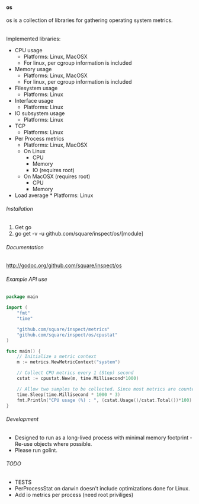 #### os
os is a collection of libraries for gathering operating system metrics.

######
Implemented libraries:
   * CPU usage 
      * Platforms: Linux, MacOSX
      * For linux, per cgroup information is included
   * Memory usage
      * Platforms: Linux, MacOSX
      * For linux, per cgroup information is included
   * Filesystem usage
      * Platforms: Linux
   * Interface usage
      * Platforms: Linux
   * IO subsystem usage
      * Platforms: Linux
   * TCP
      * Platforms: Linux
   * Per Process metrics
     * Platforms: Linux, MacOSX
     * On Linux
       * CPU
       * Memory
       * IO (requires root)
     * On MacOSX (requires root)
       * CPU
       * Memory
   * Load average
    * Platforms: Linux
  
###### Installation
1. Get go
2. go get -v -u github.com/square/inspect/os/[module]

###### Documentation
http://godoc.org/github.com/square/inspect/os

###### Example API use 
```go
package main

import (
	"fmt"
	"time"

	"github.com/square/inspect/metrics"
	"github.com/square/inspect/os/cpustat"
)

func main() {
	// Initialize a metric context
	m := metrics.NewMetricContext("system")

	// Collect CPU metrics every 1 (Step) second
	cstat := cpustat.New(m, time.Millisecond*1000)

	// Allow two samples to be collected. Since most metrics are counters.
	time.Sleep(time.Millisecond * 1000 * 3)
	fmt.Println("CPU usage (%) : ", (cstat.Usage()/cstat.Total())*100)
}
```
###### Development
  * Designed to run as a long-lived process with minimal memory footprint - Re-use objects where possible.
  * Please run golint.

###### TODO
  * TESTS
  * PerProcessStat on darwin doesn't include optimizations done for Linux. 
  * Add io metrics per process (need root priviliges)

